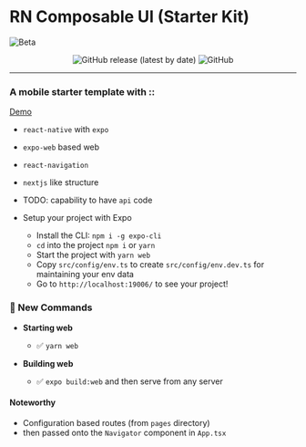 # RN Composable UI (Starter Kit)

![Beta](https://github.com/applerdotxyz/rn-composable-ui/workflows/Beta/badge.svg)

<p align="center">
  
  <img alt="GitHub release (latest by date)" src="https://img.shields.io/github/v/release/applerdotxyz/rn-composable-ui">

  <img alt="GitHub" src="https://img.shields.io/github/license/applerdotxyz/rn-composable-ui">
</p>

---



### A mobile starter template with ::

[Demo](https://rn-composable-ui.applerdotxyz.vercel.app/)
- `react-native` with `expo`
- `expo-web` based web
- `react-navigation`
- `nextjs` like structure
- TODO: capability to have `api` code

- Setup your project with Expo
  - Install the CLI: `npm i -g expo-cli`
  - `cd` into the project `npm i` or `yarn`
  - Start the project with `yarn web`
  - Copy `src/config/env.ts` to create `src/config/env.dev.ts` for maintaining your env data
  - Go to `http://localhost:19006/` to see your project!

### 🏁 New Commands

- **Starting web**

  - ✅ `yarn web`

- **Building web**

  - ✅ `expo build:web` and then serve from any server

#### Noteworthy

- Configuration based routes (from `pages` directory)
- then passed onto the `Navigator` component in `App.tsx`
